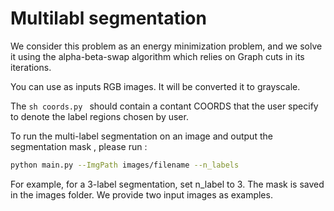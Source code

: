 
# Multilabl segmentation

We consider this problem as an energy minimization problem, and we solve it using the alpha-beta-swap algorithm which relies on Graph cuts in its iterations. 

You can use as inputs RGB images. It will be converted it to grayscale.

The ```sh coords.py ``` should contain a contant COORDS that the user specify to denote the label regions chosen by user.

To run the  multi-label segmentation on an image and output the segmentation mask , please run :  
```sh
python main.py --ImgPath images/filename --n_labels
```
For example, for a 3-label segmentation, set n_label to 3.
The mask is saved in the images folder. We provide two input images as examples.


